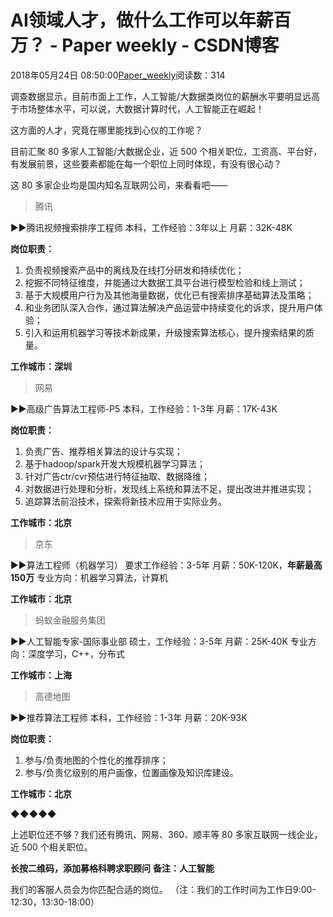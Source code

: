 
# AI领域人才，做什么工作可以年薪百万？ - Paper weekly - CSDN博客


2018年05月24日 08:50:00[Paper_weekly](https://me.csdn.net/c9Yv2cf9I06K2A9E)阅读数：314


调查数据显示，目前市面上工作，人工智能/大数据类岗位的薪酬水平要明显远高于市场整体水平，可以说，大数据计算时代，人工智能正在崛起！

这方面的人才，究竟在哪里能找到心仪的工作呢？

目前汇聚 80 多家人工智能/大数据企业，近 500 个相关职位，工资高、平台好，有发展前景，这些要素都能在每一个职位上同时体现，有没有很心动？

这 80 多家企业均是国内知名互联网公司，来看看吧——


> 腾讯

▶▶腾讯视频搜索排序工程师
本科，工作经验：3年以上
月薪：32K-48K

**岗位职责：**
1. 负责视频搜索产品中的离线及在线打分研发和持续优化；
2. 挖掘不同特征维度，并能通过大数据工具平台进行模型检验和线上测试；
3. 基于大规模用户行为及其他海量数据，优化已有搜索排序基础算法及策略；
4. 和业务团队深入合作，通过算法解决产品运营中持续变化的诉求，提升用户体验；
5. 引入和运用机器学习等技术新成果，升级搜索算法核心，提升搜索结果的质量。

**工作城市：深圳**

> 网易

▶▶高级广告算法工程师-P5
本科，工作经验：1-3年
月薪：17K-43K

**岗位职责：**
1. 负责广告、推荐相关算法的设计与实现；
2. 基于hadoop/spark开发大规模机器学习算法；
3. 针对广告ctr/cvr预估进行特征抽取、数据降维；
4. 对数据进行处理和分析，发现线上系统和算法不足，提出改进并推进实现；
5. 追踪算法前沿技术，探索将新技术应用于实际业务。

**工作城市：北京**

> 京东

▶▶算法工程师（机器学习）
要求工作经验：3-5年
月薪：50K-120K，**年薪最高150万**
专业方向：机器学习算法，计算机

**工作城市：北京**

> 蚂蚁金融服务集团

▶▶人工智能专家-国际事业部
硕士，工作经验：3-5年
月薪：25K-40K
专业方向：深度学习，C++，分布式

**工作城市：上海**

> 高德地图

▶▶推荐算法工程师
本科，工作经验：1-3年
月薪：20K-93K

**岗位职责：**
1. 参与/负责地图的个性化的推荐排序；
2. 参与/负责亿级别的用户画像，位置画像及知识库建设。

**工作城市：北京**

◆◆◆◆◆

上述职位还不够？我们还有腾讯、网易、360、顺丰等 80 多家互联网一线企业，近 500 个相关职位。

**长按二维码，添加募格科聘求职顾问**
**备注：人工智能**

我们的客服人员会为你匹配合适的岗位。
（注：我们的工作时间为工作日9:00-12:30，13:30-18:00）


